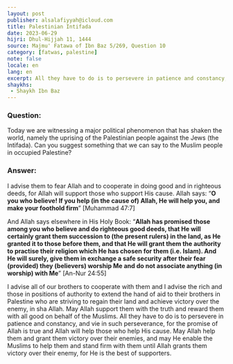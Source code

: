 ```yaml
---
layout: post
publisher: alsalafiyyah@icloud.com
title: Palestinian Intifada
date: 2023-06-29
hijri: Dhul-Hijjah 11, 1444
source: Majmu' Fatawa of Ibn Baz 5/269, Question 10
category: [fatwas, palestine]
note: false
locale: en
lang: en
excerpt: All they have to do is to persevere in patience and constancy, and vie in such perseverance, for the promise of Allah is true and Allah will help those who help His cause.
shaykhs: 
 - Shaykh Ibn Baz
---
```


### Question:
Today we are witnessing a major political phenomenon that has shaken the world, namely the uprising of the Palestinian people against the Jews (the Intifada). Can you suggest something that we can say to the Muslim people in occupied Palestine?

### Answer: 
I advise them to fear Allah and to cooperate in doing good and in righteous deeds, for Allah will support those who support His cause. Allah says: “**O you who believe! If you help (in the cause of) Allah, He will help you, and make your foothold firm**” [Muhammad 47:7]

And Allah says elsewhere in His Holy Book: “**Allah has promised those among you who believe and do righteous good deeds, that He will certainly grant them succession to (the present rulers) in the land, as He granted it to those before them, and that He will grant them the authority to practise their religion which He has chosen for them (i.e. Islam). And He will surely, give them in exchange a safe security after their fear (provided) they (believers) worship Me and do not associate anything (in worship) with Me**” [An-Nur 24:55]

I advise all of our brothers to cooperate with them and I advise the rich and those in positions of authority to extend the hand of aid to their brothers in Palestine who are striving to regain their land and achieve victory over the enemy, in sha Allah. May Allah support them with the truth and reward them with all good on behalf of the Muslims. All they have to do is to persevere in patience and constancy, and vie in such perseverance, for the promise of Allah is true and Allah will help those who help His cause. May Allah help them and grant them victory over their enemies, and may He enable the Muslims to help them and stand firm with them until Allah grants them victory over their enemy, for He is the best of supporters.
